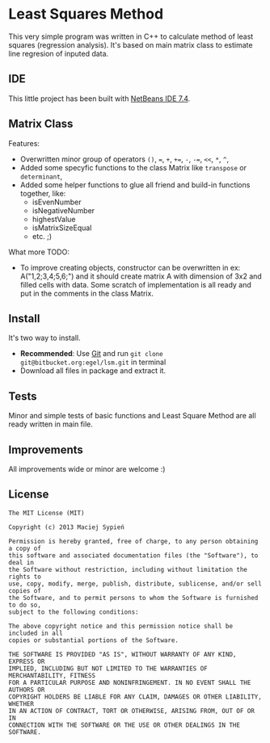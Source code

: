# Least Squares Method

This very simple program was written in C++ to calculate method of least squares (regression analysis).
It's based on main matrix class to estimate line regresion of inputed data.


## IDE

This little project has been built with [NetBeans IDE 7.4](https://netbeans.org/).


## Matrix Class

Features:

  - Overwritten minor group of operators `()`, `=`, `+`, `+=`, `-`, `-=`, `<<`, `*`, `^`,
  - Added some specyfic functions to the class Matrix like `transpose` or `determinant`,
  - Added some helper functions to glue all friend and build-in functions together, like:
    * isEvenNumber
    * isNegativeNumber
    * highestValue
    * isMatrixSizeEqual
    * etc. ;)

What more TODO:

  - To improve creating objects, constructor can be overwritten in ex: A("1,2;3,4;5,6;") and it should create matrix A with dimension of 3x2 and filled cells with data. Some scratch of implementation is all ready and put in the comments in the class Matrix.


## Install

It's two way to install.

  - **Recommended**: Use [Git](http://git-scm.com/) and run `git clone git@bitbucket.org:egel/lsm.git` in terminal
  - Download all files in package and extract it.


## Tests
Minor and simple tests of basic functions and Least Square Method are all ready written in main file.


## Improvements
All improvements wide or minor are welcome :)


## License

```
The MIT License (MIT)

Copyright (c) 2013 Maciej Sypień

Permission is hereby granted, free of charge, to any person obtaining a copy of
this software and associated documentation files (the "Software"), to deal in
the Software without restriction, including without limitation the rights to
use, copy, modify, merge, publish, distribute, sublicense, and/or sell copies of
the Software, and to permit persons to whom the Software is furnished to do so,
subject to the following conditions:

The above copyright notice and this permission notice shall be included in all
copies or substantial portions of the Software.

THE SOFTWARE IS PROVIDED "AS IS", WITHOUT WARRANTY OF ANY KIND, EXPRESS OR
IMPLIED, INCLUDING BUT NOT LIMITED TO THE WARRANTIES OF MERCHANTABILITY, FITNESS
FOR A PARTICULAR PURPOSE AND NONINFRINGEMENT. IN NO EVENT SHALL THE AUTHORS OR
COPYRIGHT HOLDERS BE LIABLE FOR ANY CLAIM, DAMAGES OR OTHER LIABILITY, WHETHER
IN AN ACTION OF CONTRACT, TORT OR OTHERWISE, ARISING FROM, OUT OF OR IN
CONNECTION WITH THE SOFTWARE OR THE USE OR OTHER DEALINGS IN THE SOFTWARE.
```
